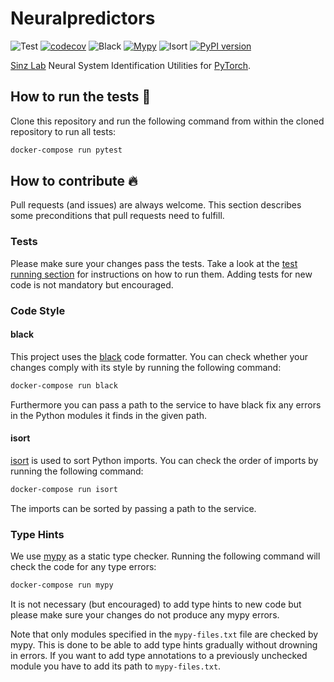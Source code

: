 # Neuralpredictors

![Test](https://github.com/sinzlab/neuralpredictors/workflows/Test/badge.svg)
[![codecov](https://codecov.io/gh/sinzlab/neuralpredictors/branch/main/graph/badge.svg)](https://codecov.io/gh/sinzlab/neuralpredictors)
![Black](https://github.com/sinzlab/neuralpredictors/workflows/Black/badge.svg)
[![Mypy](https://github.com/sinzlab/neuralpredictors/actions/workflows/mypy.yml/badge.svg)](https://github.com/sinzlab/neuralpredictors/actions/workflows/mypy.yml)
![Isort](https://github.com/sinzlab/neuralpredictors/workflows/ISort/badge.svg)
[![PyPI version](https://badge.fury.io/py/neuralpredictors.svg)](https://badge.fury.io/py/neuralpredictors)

[Sinz Lab](https://sinzlab.org/) Neural System Identification Utilities for [PyTorch](https://pytorch.org/).

## How to run the tests :test_tube:

Clone this repository and run the following command from within the cloned repository to run all tests:

```bash
docker-compose run pytest
```

## How to contribute :fire:

Pull requests (and issues) are always welcome. This section describes some
preconditions that pull requests need to fulfill.

### Tests

Please make sure your changes pass the tests. Take a look at the [test running
section](#how-to-run-the-tests-test_tube) for instructions on how to run them. Adding tests
for new code is not mandatory but encouraged.

### Code Style

#### black

This project uses the [black](https://github.com/psf/black) code formatter. You
can check whether your changes comply with its style by running the following
command:

```bash
docker-compose run black
```

Furthermore you can pass a path to the service to have black fix any errors in
the Python modules it finds in the given path.

#### isort

[isort](https://github.com/PyCQA/isort) is used to sort Python imports. You can check the order of imports by running the following command:

```bash
docker-compose run isort
```

The imports can be sorted by passing a path to the service.

### Type Hints

We use [mypy](https://github.com/python/mypy) as a static type checker. Running
the following command will check the code for any type errors:

```bash
docker-compose run mypy
```

It is not necessary (but encouraged) to add type hints to new code but please
make sure your changes do not produce any mypy errors.

Note that only modules specified in the `mypy-files.txt` file are checked by
mypy. This is done to be able to add type hints gradually without drowning in
errors. If you want to add type annotations to a previously unchecked module
you have to add its path to `mypy-files.txt`.
